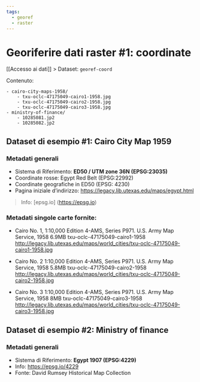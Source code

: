 ```yaml
---
tags:
  - georef
  - raster
---
```

# Georiferire dati raster #1: coordinate
[[Accesso ai dati]] > Dataset: `georef-coord`

Contenuto:
```
- cairo-city-maps-1958/
	- txu-oclc-47175049-cairo1-1958.jpg
	- txu-oclc-47175049-cairo2-1958.jpg
	- txu-oclc-47175049-cairo3-1958.jpg
- ministry-of-finance/
	- 10285081.jp2
	- 10285082.jp2
```

## Dataset  di esempio #1: Cairo City Map 1959

### Metadati generali
- Sistema di Riferimento: **ED50 / UTM zone 36N (EPSG:23035)**
- Coordinate rosse: Egypt Red Belt (EPSG:22992)
- Coordinate geografiche in ED50 (EPSG: 4230)
- Pagina iniziale d’indirizzo: https://legacy.lib.utexas.edu/maps/egypt.html

> Info:
> [epsg.io] (https://epsg.io)
> 

### Metadati singole carte fornite:
- Cairo No. 1,
    1:10,000
    Edition 4-AMS, Series P971. U.S. Army Map Service, 1958
    6.9MB
    txu-oclc-47175049-cairo1-1958
    http://legacy.lib.utexas.edu/maps/world_cities/txu-oclc-47175049-cairo1-1958.jpg

- Cairo No. 2
    1:10,000
    Edition 4-AMS, Series P971. U.S. Army Map Service, 1958
    5.8MB
    txu-oclc-47175049-cairo2-1958
    http://legacy.lib.utexas.edu/maps/world_cities/txu-oclc-47175049-cairo2-1958.jpg

- Cairo No. 3
    1:10,000
    Edition 4-AMS, Series P971. U.S. Army Map Service, 1958
    8MB
    txu-oclc-47175049-cairo3-1958
    http://legacy.lib.utexas.edu/maps/world_cities/txu-oclc-47175049-cairo3-1958.jpg


## Dataset  di esempio #2: Ministry of finance

### Metadati generali
- Sistema di Riferimento: **Egypt 1907  (EPSG:4229)**
- Info: https://epsg.io/4229
- Fonte: David Rumsey Historical Map Collection